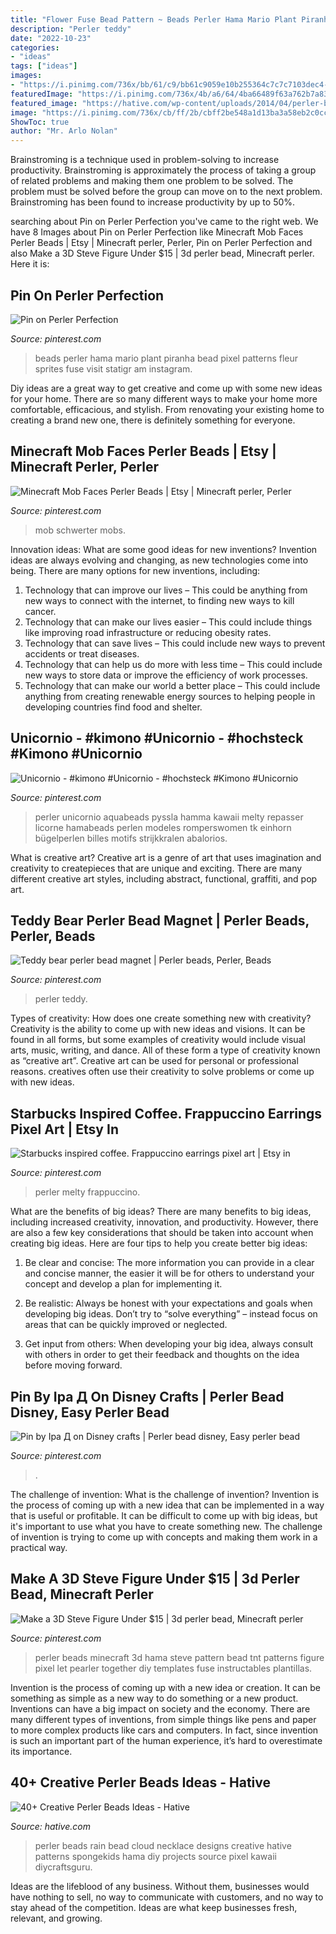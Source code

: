 ```yaml
---
title: "Flower Fuse Bead Pattern ~ Beads Perler Hama Mario Plant Piranha Bead Pixel Patterns Fleur Sprites Fuse Visit Statigr Am Instagram"
description: "Perler teddy"
date: "2022-10-23"
categories:
- "ideas"
tags: ["ideas"]
images:
- "https://i.pinimg.com/736x/bb/61/c9/bb61c9059e10b255364c7c7c7103dec4--hama-perler-perler-beads.jpg"
featuredImage: "https://i.pinimg.com/736x/4b/a6/64/4ba66489f63a762b7a834084f8a5f9bd--fuse-beads-hama-beads.jpg"
featured_image: "https://hative.com/wp-content/uploads/2014/04/perler-beads-ideas/44-rain-cloud-necklace.jpg"
image: "https://i.pinimg.com/736x/cb/ff/2b/cbff2be548a1d13ba3a58eb2c0cc534b.jpg"
ShowToc: true
author: "Mr. Arlo Nolan"
---
```



Brainstroming is a technique used in problem-solving to increase productivity. Brainstroming is approximately the process of taking a group of related problems and making them one problem to be solved. The problem must be solved before the group can move on to the next problem. Brainstroming has been found to increase productivity by up to 50%.

	

		
searching about Pin on Perler Perfection you've came to the right web. We have 8 Images about Pin on Perler Perfection like Minecraft Mob Faces Perler Beads | Etsy | Minecraft perler, Perler, Pin on Perler Perfection and also Make a 3D Steve Figure Under $15 | 3d perler bead, Minecraft perler. Here it is:
		
    
## Pin On Perler Perfection

<img loading=lazy src="https://i.pinimg.com/736x/4b/a6/64/4ba66489f63a762b7a834084f8a5f9bd--fuse-beads-hama-beads.jpg" onerror="this.onerror=null;this.src='https://tse4.mm.bing.net/th?id=OIP.mtz-tJgwyn6llAuVhZWFJgHaHa&amp;pid=15.1';" alt="Pin on Perler Perfection">

_Source: pinterest.com_

>beads perler hama mario plant piranha bead pixel patterns fleur sprites fuse visit statigr am instagram. 

	

Diy ideas are a great way to get creative and come up with some new ideas for your home. There are so many different ways to make your home more comfortable, efficacious, and stylish. From renovating your existing home to creating a brand new one, there is definitely something for everyone.

    
## Minecraft Mob Faces Perler Beads | Etsy | Minecraft Perler, Perler

<img loading=lazy src="https://i.pinimg.com/736x/d9/4e/07/d94e07b6f40831936158e50389bb43c2.jpg" onerror="this.onerror=null;this.src='https://tse4.mm.bing.net/th?id=OIP.mfosDMmeeqRymsz2YAGPNQAAAA&amp;pid=15.1';" alt="Minecraft Mob Faces Perler Beads | Etsy | Minecraft perler, Perler">

_Source: pinterest.com_

>mob schwerter mobs. 

	

Innovation ideas: What are some good ideas for new inventions?
Invention ideas are always evolving and changing, as new technologies come into being. There are many options for new inventions, including: 
1) Technology that can improve our lives – This could be anything from new ways to connect with the internet, to finding new ways to kill cancer. 
2) Technology that can make our lives easier – This could include things like improving road infrastructure or reducing obesity rates. 
3) Technology that can save lives – This could include new ways to prevent accidents or treat diseases. 
4) Technology that can help us do more with less time – This could include new ways to store data or improve the efficiency of work processes. 
5) Technology that can make our world a better place – This could include anything from creating renewable energy sources to helping people in developing countries find food and shelter.

    
## Unicornio - #kimono #Unicornio - #hochsteck #Kimono #Unicornio

<img loading=lazy src="https://i.pinimg.com/736x/7a/c1/99/7ac19978c58128068c8d9308d655d731.jpg" onerror="this.onerror=null;this.src='https://tse4.mm.bing.net/th?id=OIP.f2x5OwRJOV1wpp16hnX70AHaJ3&amp;pid=15.1';" alt="Unicornio - #kimono #Unicornio - #hochsteck #Kimono #Unicornio">

_Source: pinterest.com_

>perler unicornio aquabeads pyssla hamma kawaii melty repasser licorne hamabeads perlen modeles romperswomen tk einhorn bügelperlen billes motifs strijkkralen abalorios. 

	

What is creative art?
Creative art is a genre of art that uses imagination and creativity to createpieces that are unique and exciting. There are many different creative art styles, including abstract, functional, graffiti, and pop art.

    
## Teddy Bear Perler Bead Magnet | Perler Beads, Perler, Beads

<img loading=lazy src="https://i.pinimg.com/736x/87/77/c7/8777c70f734da05d21bf9aa6d0505180--perler-beads-magnet.jpg" onerror="this.onerror=null;this.src='https://tse2.mm.bing.net/th?id=OIP.axbaS8zOXEuvuTsYekv0JwHaJ3&amp;pid=15.1';" alt="Teddy bear perler bead magnet | Perler beads, Perler, Beads">

_Source: pinterest.com_

>perler teddy. 

	

Types of creativity: How does one create something new with creativity?
Creativity is the ability to come up with new ideas and visions. It can be found in all forms, but some examples of creativity would include visual arts, music, writing, and dance. All of these form a type of creativity known as “creative art”. Creative art can be used for personal or professional reasons. creatives often use their creativity to solve problems or come up with new ideas.

    
## Starbucks Inspired Coffee. Frappuccino Earrings Pixel Art | Etsy In

<img loading=lazy src="https://i.pinimg.com/736x/f5/5c/e2/f55ce215c96e3ca8f8927e12342b6b1a.jpg" onerror="this.onerror=null;this.src='https://tse4.mm.bing.net/th?id=OIP.PGJCjBtMrbkngqt2pgg8_QHaJ3&amp;pid=15.1';" alt="Starbucks inspired coffee. Frappuccino earrings pixel art | Etsy in">

_Source: pinterest.com_

>perler melty frappuccino. 

	

What are the benefits of big ideas?
There are many benefits to big ideas, including increased creativity, innovation, and productivity. However, there are also a few key considerations that should be taken into account when creating big ideas. Here are four tips to help you create better big ideas:
1. Be clear and concise: The more information you can provide in a clear and concise manner, the easier it will be for others to understand your concept and develop a plan for implementing it.

2. Be realistic: Always be honest with your expectations and goals when developing big ideas. Don’t try to “solve everything” – instead focus on areas that can be quickly improved or neglected.

3. Get input from others: When developing your big idea, always consult with others in order to get their feedback and thoughts on the idea before moving forward.

    
## Pin By Іра Д On Disney Crafts | Perler Bead Disney, Easy Perler Bead

<img loading=lazy src="https://i.pinimg.com/736x/cb/ff/2b/cbff2be548a1d13ba3a58eb2c0cc534b.jpg" onerror="this.onerror=null;this.src='https://tse2.mm.bing.net/th?id=OIP.UA1OjPPfHW5cbi2Q2NQ3egHaJ4&amp;pid=15.1';" alt="Pin by Іра Д on Disney crafts | Perler bead disney, Easy perler bead">

_Source: pinterest.com_

>. 

	

The challenge of invention: What is the challenge of invention?
Invention is the process of coming up with a new idea that can be implemented in a way that is useful or profitable. It can be difficult to come up with big ideas, but it's important to use what you have to create something new. The challenge of invention is trying to come up with concepts and making them work in a practical way.

    
## Make A 3D Steve Figure Under $15 | 3d Perler Bead, Minecraft Perler

<img loading=lazy src="https://i.pinimg.com/736x/bb/61/c9/bb61c9059e10b255364c7c7c7103dec4--hama-perler-perler-beads.jpg" onerror="this.onerror=null;this.src='https://tse4.mm.bing.net/th?id=OIP.N-tlbVW32xdpR9E0IaEVfAHaDp&amp;pid=15.1';" alt="Make a 3D Steve Figure Under $15 | 3d perler bead, Minecraft perler">

_Source: pinterest.com_

>perler beads minecraft 3d hama steve pattern bead tnt patterns figure pixel let pearler together diy templates fuse instructables plantillas. 

	

Invention is the process of coming up with a new idea or creation. It can be something as simple as a new way to do something or a new product. Inventions can have a big impact on society and the economy. There are many different types of inventions, from simple things like pens and paper to more complex products like cars and computers. In fact, since invention is such an important part of the human experience, it’s hard to overestimate its importance.

    
## 40+ Creative Perler Beads Ideas - Hative

<img loading=lazy src="https://hative.com/wp-content/uploads/2014/04/perler-beads-ideas/44-rain-cloud-necklace.jpg" onerror="this.onerror=null;this.src='https://tse4.mm.bing.net/th?id=OIP.EHFGl6xoB56P7cFEKFAteQHaJK&amp;pid=15.1';" alt="40+ Creative Perler Beads Ideas - Hative">

_Source: hative.com_

>perler beads rain bead cloud necklace designs creative hative patterns spongekids hama diy projects source pixel kawaii diycraftsguru. 

	

Ideas are the lifeblood of any business. Without them, businesses would have nothing to sell, no way to communicate with customers, and no way to stay ahead of the competition. Ideas are what keep businesses fresh, relevant, and growing.

